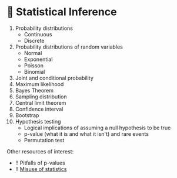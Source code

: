 # 🚧 Statistical Inference
1. Probability distributions
    - Continuous
    - Discrete
2. Probability distributions of random variables
    - Normal
    - Exponential
    - Poisson
    - Binomial
3. Joint and conditional probability
4. Maximum likelihood
5. Bayes Theorem
6. Sampling distribution
7. Central limit theorem
8. Confidence interval
9. Bootstrap
10. Hypothesis testing
    - Logical implications of assuming a null hypothesis to be true
    - p-value (what it is and what it isn't) and rare events
    - Permutation test

Other resources of interest:

- :bangbang: Pitfalls of p-values
- :bangbang: [Misuse of statistics](https://en.wikipedia.org/wiki/Misuse_of_statistics)
